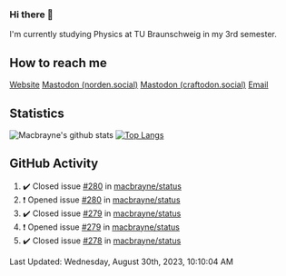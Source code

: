 ### Hi there 👋
I'm currently studying Physics at TU Braunschweig in my 3rd semester.

## How to reach me
[Website](https://florentin-schleuss.de)
<a rel="me" href="https://norden.social/@florentin">Mastodon (norden.social)</a>
<a rel="me" href="https://craftodon.social/@frodolon">Mastodon (craftodon.social)</a>
[Email](mailto:hello@macbrayne.de)

## Statistics
![Macbrayne's github stats](https://github-readme-stats.vercel.app/api?username=macbrayne&count_private=true&show_icons=true&hide_rank=true&custom_title=macbrayne's%20GitHub%20Stats)
[![Top Langs](https://github-readme-stats.vercel.app/api/top-langs/?username=macbrayne&exclude_repo=liftron&layout=compact)](https://github.com/anuraghazra/github-readme-stats)
## GitHub Activity

<!--RECENT_ACTIVITY:start-->
1. ✔️ Closed issue [#280](https://github.com/macbrayne/status/issues/280) in [macbrayne/status](https://github.com/macbrayne/status)
2. ❗️ Opened issue [#280](https://github.com/macbrayne/status/issues/280) in [macbrayne/status](https://github.com/macbrayne/status)
3. ✔️ Closed issue [#279](https://github.com/macbrayne/status/issues/279) in [macbrayne/status](https://github.com/macbrayne/status)
4. ❗️ Opened issue [#279](https://github.com/macbrayne/status/issues/279) in [macbrayne/status](https://github.com/macbrayne/status)
5. ✔️ Closed issue [#278](https://github.com/macbrayne/status/issues/278) in [macbrayne/status](https://github.com/macbrayne/status)
<!--RECENT_ACTIVITY:end-->

<!--RECENT_ACTIVITY:last_update-->
Last Updated: Wednesday, August 30th, 2023, 10:10:04 AM
<!--RECENT_ACTIVITY:last_update_end-->


<!--
**macbrayne/macbrayne** is a ✨ _special_ ✨ repository because its `README.md` (this file) appears on your GitHub profile.

Here are some ideas to get you started:

- 🔭 I’m currently working on ...
- 🌱 I’m currently learning ...
- 👯 I’m looking to collaborate on ...
- 🤔 I’m looking for help with ...
- 💬 Ask me about ...
- 📫 How to reach me: ...
- 😄 Pronouns: ...
- ⚡ Fun fact: ...
-->
